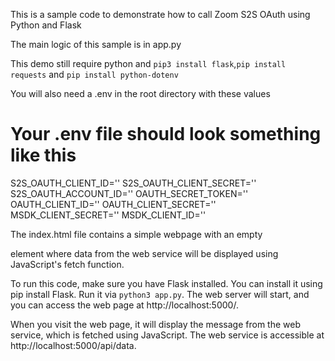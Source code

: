 This is a sample code to demonstrate how to call Zoom S2S OAuth using Python and Flask


The main logic of this sample is in app.py

This demo still require python and `pip3 install flask`,`pip install requests` and `pip install python-dotenv`

You will also need a .env in the root directory with these values

# Your .env file should look something like this

S2S_OAUTH_CLIENT_ID=''
S2S_OAUTH_CLIENT_SECRET=''
S2S_OAUTH_ACCOUNT_ID=''
OAUTH_SECRET_TOKEN=''
OAUTH_CLIENT_ID=''
OAUTH_CLIENT_SECRET=''
MSDK_CLIENT_SECRET=''
MSDK_CLIENT_ID=''


The index.html file contains a simple webpage with an empty <div> element where data from the web service will be displayed using JavaScript's fetch function.

To run this code, make sure you have Flask installed. You can install it using pip install Flask. Run it via `python3 app.py`. The web server will start, and you can access the web page at http://localhost:5000/.

When you visit the web page, it will display the message from the web service, which is fetched using JavaScript. The web service is accessible at http://localhost:5000/api/data.
